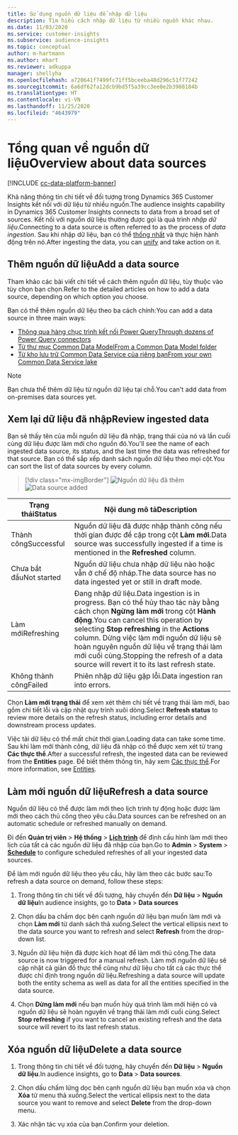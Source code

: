 ```yaml
---
title: Sử dụng nguồn dữ liệu để nhập dữ liệu
description: Tìm hiểu cách nhập dữ liệu từ nhiều nguồn khác nhau.
ms.date: 11/03/2020
ms.service: customer-insights
ms.subservice: audience-insights
ms.topic: conceptual
author: m-hartmann
ms.author: mhart
ms.reviewer: adkuppa
manager: shellyha
ms.openlocfilehash: a720641f7499fc71ff5bceeba48d296c51f77242
ms.sourcegitcommit: 6a6df62fa12dcb9bd5f5a39cc3ee0e2b3988184b
ms.translationtype: HT
ms.contentlocale: vi-VN
ms.lasthandoff: 11/25/2020
ms.locfileid: "4643979"
---
```

# <a name="overview-about-data-sources"></a><span data-ttu-id="20c9e-103">Tổng quan về nguồn dữ liệu</span><span class="sxs-lookup"><span data-stu-id="20c9e-103">Overview about data sources</span></span>

[!INCLUDE [cc-data-platform-banner](../includes/cc-data-platform-banner.md)]

<span data-ttu-id="20c9e-104">Khả năng thông tin chi tiết về đối tượng trong Dynamics 365 Customer Insights kết nối với dữ liệu từ nhiều nguồn.</span><span class="sxs-lookup"><span data-stu-id="20c9e-104">The audience insights capability in Dynamics 365 Customer Insights connects to data from a broad set of sources.</span></span> <span data-ttu-id="20c9e-105">Kết nối với nguồn dữ liệu thường được gọi là quá trình *nhập dữ liệu*.</span><span class="sxs-lookup"><span data-stu-id="20c9e-105">Connecting to a data source is often referred to as the process of *data ingestion*.</span></span> <span data-ttu-id="20c9e-106">Sau khi nhập dữ liệu, bạn có thể [thống nhất](data-unification.md) và thực hiện hành động trên nó.</span><span class="sxs-lookup"><span data-stu-id="20c9e-106">After ingesting the data, you can [unify](data-unification.md) and take action on it.</span></span>

## <a name="add-a-data-source"></a><span data-ttu-id="20c9e-107">Thêm nguồn dữ liệu</span><span class="sxs-lookup"><span data-stu-id="20c9e-107">Add a data source</span></span>

<span data-ttu-id="20c9e-108">Tham khảo các bài viết chi tiết về cách thêm nguồn dữ liệu, tùy thuộc vào tùy chọn bạn chọn.</span><span class="sxs-lookup"><span data-stu-id="20c9e-108">Refer to the detailed articles on how to add a data source, depending on which option you choose.</span></span>

<span data-ttu-id="20c9e-109">Bạn có thể thêm nguồn dữ liệu theo ba cách chính:</span><span class="sxs-lookup"><span data-stu-id="20c9e-109">You can add a data source in three main ways:</span></span>

- [<span data-ttu-id="20c9e-110">Thông qua hàng chục trình kết nối Power Query</span><span class="sxs-lookup"><span data-stu-id="20c9e-110">Through dozens of Power Query connectors</span></span>](connect-power-query.md)
- [<span data-ttu-id="20c9e-111">Từ thư mục Common Data Model</span><span class="sxs-lookup"><span data-stu-id="20c9e-111">From a Common Data Model folder</span></span>](connect-common-data-model.md)
- [<span data-ttu-id="20c9e-112">Từ kho lưu trữ Common Data Service của riêng bạn</span><span class="sxs-lookup"><span data-stu-id="20c9e-112">From your own Common Data Service lake</span></span>](connect-common-data-service-lake.md)

> [!NOTE]
> <span data-ttu-id="20c9e-113">Bạn chưa thể thêm dữ liệu từ nguồn dữ liệu tại chỗ.</span><span class="sxs-lookup"><span data-stu-id="20c9e-113">You can't add data from on-premises data sources yet.</span></span>

## <a name="review-ingested-data"></a><span data-ttu-id="20c9e-114">Xem lại dữ liệu đã nhập</span><span class="sxs-lookup"><span data-stu-id="20c9e-114">Review ingested data</span></span>

<span data-ttu-id="20c9e-115">Bạn sẽ thấy tên của mỗi nguồn dữ liệu đã nhập, trạng thái của nó và lần cuối cùng dữ liệu được làm mới cho nguồn đó.</span><span class="sxs-lookup"><span data-stu-id="20c9e-115">You'll see the name of each ingested data source, its status, and the last time the data was refreshed for that source.</span></span> <span data-ttu-id="20c9e-116">Bạn có thể sắp xếp danh sách nguồn dữ liệu theo mọi cột.</span><span class="sxs-lookup"><span data-stu-id="20c9e-116">You can sort the list of data sources by every column.</span></span>

> [!div class="mx-imgBorder"]
> <span data-ttu-id="20c9e-117">![Nguồn dữ liệu đã thêm](media/configure-data-datasource-added.png "Nguồn dữ liệu đã thêm")</span><span class="sxs-lookup"><span data-stu-id="20c9e-117">![Data source added](media/configure-data-datasource-added.png "Data source added")</span></span>

|<span data-ttu-id="20c9e-118">Trạng thái</span><span class="sxs-lookup"><span data-stu-id="20c9e-118">Status</span></span>  |<span data-ttu-id="20c9e-119">Nội dung mô tả</span><span class="sxs-lookup"><span data-stu-id="20c9e-119">Description</span></span>  |
|---------|---------|
|<span data-ttu-id="20c9e-120">Thành công</span><span class="sxs-lookup"><span data-stu-id="20c9e-120">Successful</span></span>   |<span data-ttu-id="20c9e-121">Nguồn dữ liệu đã được nhập thành công nếu thời gian được đề cập trong cột **Làm mới**.</span><span class="sxs-lookup"><span data-stu-id="20c9e-121">Data source was successfully ingested if a time is mentioned in the **Refreshed** column.</span></span>
|<span data-ttu-id="20c9e-122">Chưa bắt đầu</span><span class="sxs-lookup"><span data-stu-id="20c9e-122">Not started</span></span>   |<span data-ttu-id="20c9e-123">Nguồn dữ liệu chưa nhập dữ liệu nào hoặc vẫn ở chế độ nháp.</span><span class="sxs-lookup"><span data-stu-id="20c9e-123">The data source has no data ingested yet or still in draft mode.</span></span>         |
|<span data-ttu-id="20c9e-124">Làm mới</span><span class="sxs-lookup"><span data-stu-id="20c9e-124">Refreshing</span></span>    |<span data-ttu-id="20c9e-125">Đang nhập dữ liệu.</span><span class="sxs-lookup"><span data-stu-id="20c9e-125">Data ingestion is in progress.</span></span> <span data-ttu-id="20c9e-126">Bạn có thể hủy thao tác này bằng cách chọn **Ngừng làm mới** trong cột **Hành động**.</span><span class="sxs-lookup"><span data-stu-id="20c9e-126">You can cancel this operation by selecting **Stop refreshing** in the **Actions** column.</span></span> <span data-ttu-id="20c9e-127">Dừng việc làm mới nguồn dữ liệu sẽ hoàn nguyên nguồn dữ liệu về trạng thái làm mới cuối cùng.</span><span class="sxs-lookup"><span data-stu-id="20c9e-127">Stopping the refresh of a data source will revert it to its last refresh state.</span></span>       |
|<span data-ttu-id="20c9e-128">Không thành công</span><span class="sxs-lookup"><span data-stu-id="20c9e-128">Failed</span></span>     |<span data-ttu-id="20c9e-129">Phiên nhập dữ liệu gặp lỗi.</span><span class="sxs-lookup"><span data-stu-id="20c9e-129">Data ingestion ran into errors.</span></span>         |

<span data-ttu-id="20c9e-130">Chọn **Làm mới trạng thái** để xem xét thêm chi tiết về trạng thái làm mới, bao gồm chi tiết lỗi và cập nhật quy trình xuôi dòng.</span><span class="sxs-lookup"><span data-stu-id="20c9e-130">Select **Refresh status** to review more details on the refresh status, including error details and downstream process updates.</span></span>

<span data-ttu-id="20c9e-131">Việc tải dữ liệu có thể mất chút thời gian.</span><span class="sxs-lookup"><span data-stu-id="20c9e-131">Loading data can take some time.</span></span> <span data-ttu-id="20c9e-132">Sau khi làm mới thành công, dữ liệu đã nhập có thể được xem xét từ trang **Các thực thể**.</span><span class="sxs-lookup"><span data-stu-id="20c9e-132">After a successful refresh, the ingested data can be reviewed from the **Entities** page.</span></span> <span data-ttu-id="20c9e-133">Để biết thêm thông tin, hãy xem [Các thực thể](entities.md).</span><span class="sxs-lookup"><span data-stu-id="20c9e-133">For more information, see [Entities](entities.md).</span></span>

## <a name="refresh-a-data-source"></a><span data-ttu-id="20c9e-134">Làm mới nguồn dữ liệu</span><span class="sxs-lookup"><span data-stu-id="20c9e-134">Refresh a data source</span></span>

<span data-ttu-id="20c9e-135">Nguồn dữ liệu có thể được làm mới theo lịch trình tự động hoặc được làm mới theo cách thủ công theo yêu cầu.</span><span class="sxs-lookup"><span data-stu-id="20c9e-135">Data sources can be refreshed on an automatic schedule or refreshed manually on demand.</span></span> 

<span data-ttu-id="20c9e-136">Đi đến **Quản trị viên** > **Hệ thống** > [**Lịch trình**](system.md#schedule-tab) để định cấu hình làm mới theo lịch của tất cả các nguồn dữ liệu đã nhập của bạn.</span><span class="sxs-lookup"><span data-stu-id="20c9e-136">Go to **Admin** > **System** > [**Schedule**](system.md#schedule-tab) to configure scheduled refreshes of all your ingested data sources.</span></span>

<span data-ttu-id="20c9e-137">Để làm mới nguồn dữ liệu theo yêu cầu, hãy làm theo các bước sau:</span><span class="sxs-lookup"><span data-stu-id="20c9e-137">To refresh a data source on demand, follow these steps:</span></span>

1. <span data-ttu-id="20c9e-138">Trong thông tin chi tiết về đối tượng, hãy chuyển đến **Dữ liệu** > **Nguồn dữ liệu**</span><span class="sxs-lookup"><span data-stu-id="20c9e-138">In audience insights, go to **Data** > **Data sources**</span></span>

2. <span data-ttu-id="20c9e-139">Chọn dấu ba chấm dọc bên cạnh nguồn dữ liệu bạn muốn làm mới và chọn **Làm mới** từ danh sách thả xuống.</span><span class="sxs-lookup"><span data-stu-id="20c9e-139">Select the vertical ellipsis next to the data source you want to refresh and select **Refresh** from the drop-down list.</span></span>

3. <span data-ttu-id="20c9e-140">Nguồn dữ liệu hiện đã được kích hoạt để làm mới thủ công.</span><span class="sxs-lookup"><span data-stu-id="20c9e-140">The data source is now triggered for a manual refresh.</span></span> <span data-ttu-id="20c9e-141">Làm mới nguồn dữ liệu sẽ cập nhật cả giản đồ thực thể cũng như dữ liệu cho tất cả các thực thể được chỉ định trong nguồn dữ liệu.</span><span class="sxs-lookup"><span data-stu-id="20c9e-141">Refreshing a data source will update both the entity schema as well as data for all the entities specified in the data source.</span></span>

4. <span data-ttu-id="20c9e-142">Chọn **Dừng làm mới** nếu bạn muốn hủy quá trình làm mới hiện có và nguồn dữ liệu sẽ hoàn nguyên về trạng thái làm mới cuối cùng.</span><span class="sxs-lookup"><span data-stu-id="20c9e-142">Select **Stop refreshing** if you want to cancel an existing refresh and the data source will revert to its last refresh status.</span></span>

## <a name="delete-a-data-source"></a><span data-ttu-id="20c9e-143">Xóa nguồn dữ liệu</span><span class="sxs-lookup"><span data-stu-id="20c9e-143">Delete a data source</span></span>

1. <span data-ttu-id="20c9e-144">Trong thông tin chi tiết về đối tượng, hãy chuyển đến **Dữ liệu** > **Nguồn dữ liệu**.</span><span class="sxs-lookup"><span data-stu-id="20c9e-144">In audience insights, go to **Data** > **Data sources**.</span></span>

2. <span data-ttu-id="20c9e-145">Chọn dấu chấm lửng dọc bên cạnh nguồn dữ liệu bạn muốn xóa và chọn **Xóa** từ menu thả xuống.</span><span class="sxs-lookup"><span data-stu-id="20c9e-145">Select the vertical ellipsis next to the data source you want to remove and select **Delete** from the drop-down menu.</span></span>

3. <span data-ttu-id="20c9e-146">Xác nhận tác vụ xóa của bạn.</span><span class="sxs-lookup"><span data-stu-id="20c9e-146">Confirm your deletion.</span></span>
